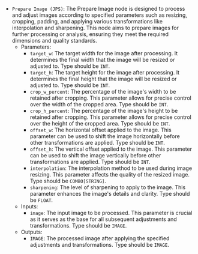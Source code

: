- `Prepare Image (JPS)`: The Prepare Image node is designed to process and adjust images according to specified parameters such as resizing, cropping, padding, and applying various transformations like interpolation and sharpening. This node aims to prepare images for further processing or analysis, ensuring they meet the required dimensions and quality standards.
    - Parameters:
        - `target_w`: The target width for the image after processing. It determines the final width that the image will be resized or adjusted to. Type should be `INT`.
        - `target_h`: The target height for the image after processing. It determines the final height that the image will be resized or adjusted to. Type should be `INT`.
        - `crop_w_percent`: The percentage of the image's width to be retained after cropping. This parameter allows for precise control over the width of the cropped area. Type should be `INT`.
        - `crop_h_percent`: The percentage of the image's height to be retained after cropping. This parameter allows for precise control over the height of the cropped area. Type should be `INT`.
        - `offset_w`: The horizontal offset applied to the image. This parameter can be used to shift the image horizontally before other transformations are applied. Type should be `INT`.
        - `offset_h`: The vertical offset applied to the image. This parameter can be used to shift the image vertically before other transformations are applied. Type should be `INT`.
        - `interpolation`: The interpolation method to be used during image resizing. This parameter affects the quality of the resized image. Type should be `COMBO[STRING]`.
        - `sharpening`: The level of sharpening to apply to the image. This parameter enhances the image's details and clarity. Type should be `FLOAT`.
    - Inputs:
        - `image`: The input image to be processed. This parameter is crucial as it serves as the base for all subsequent adjustments and transformations. Type should be `IMAGE`.
    - Outputs:
        - `IMAGE`: The processed image after applying the specified adjustments and transformations. Type should be `IMAGE`.
